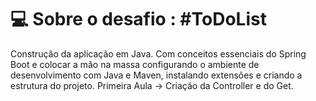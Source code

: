 # 💻 Sobre o desafio : #ToDoList

Construção da aplicação em Java. Com conceitos essenciais do Spring Boot e colocar a mão na massa configurando o ambiente de desenvolvimento com Java e Maven, instalando extensões e criando a estrutura do projeto.
Primeira Aula -> Criação da Controller e do Get. 

